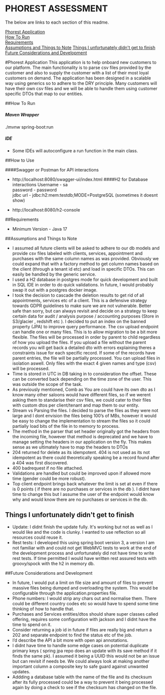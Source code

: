 # PHOREST ASSESSMENT

The below are links to each section of this readme.

[Phorest Application](#phorest-application)  
[How To Run](#how-to-run)  
[Requirements](#requirements)  
[Assumptions and Things to Note](#Assumptions)
[Things I unfortunately didn't get to finish](#things-i-unfortunately-didnt-get-to-finish)
[Future Considerations and Development](#future-considerations)  

#Phorest Application
This application is to help onboard new customers to our platform. 
The main functionality is to parse csv files provided by the customer
and also to supply the customer with a list of their most loyal customers
on demand. The application has been designed in a scalable way using generics
so to adhere to the DRY principle. Many customers will have their own csv files
and we will be able to handle them using customer specific DTOs that map to our entities. 


##How To Run
##### Maven Wrapper
./mvnw spring-boot:run

##### IDE
- Some IDEs will autoconfigure a run function in the main class.

##How to Use

####Swagger or Postman for API interactions 
- http://localhost:8080/swagger-ui/index.html
####H2 for Database interactions
Username - sa  
password - password  
jdbc url - jdbc:h2:mem:testdb;MODE=PostgreSQL (sometimes it doesnt show)

- http://localhost:8080/h2-console  

##Requirements
- Minimum Version - Java 17

##Assumptions and Things to Note

- I assumed all future clients will be asked to adhere to our db models and provide csv 
files labeled with clients, services, appointment and purchases with the same column 
names as was provided. Obviously we could expand that with a factory method to get column names
based on the client (through a tenant id etc) and load in specific DTOs. This can easily be
handled by the generic service. 
- I used a H2 database in postgres mode for quick development and built in SQL IDE
in order to do quick validations. In future, I would probably swap it out with a postgres
docker image.
- I took the decision to cascade the deletion results to get rid of all appointments, services etc of a client.
This is a defensive strategy towards GDPR guidelines to make sure we are not vulnerable. 
Better safe than sorry, but can always revisit and decide on a strategy to keep certain 
data for audit / analysis purpose / accounting purposes (Store in S3/glacier , redshift etc ).
I decided to put an index on the banned property (JPA) to improve query performance.
The csv upload endpoint can handle one or many files. This is to allow migration to be a bit more flexible. 
The files will be processed in order by parent to child regardless of how you upload the 
files. If you upload a file without the parent records you will get back a detailed dto
with errors explaining theres a constraints issue for each specific record. If some of the records have parent entries,
the file will be partially processed. You can upload files in isolation aswell. Only files with the exact
4 given names and type (csv) will be processed.
- Time is stored in UTC in DB taking in to consideration the offset. These can be converted back depending 
on the time zone of the user. This was outside the scope of the task.
- As previously mentioned, Comb as You are could have its own dto as I know many other saloons would have different files,
so if we werent asking them to standarise their csv files, we could cater to their files with custom dtos 
per client/tenant and map them to our entity.
- Stream vs Parsing the files. I decided to parse the files as they were not large and I dont envision 
the files being 100’s of MBs, however it would be easy to change the implementation
to stream the files so it could partially load bits of the file in to memory to process.
- The method in the parser that set header originally got the headers from the incoming file, 
however that method is deprecated and we have to manage setting the headers in our application on the fly. 
This makes sense as we ultimately have to map the headers to DTOs
- 204 returned for delete as its idempotent. 404 is not used as its not idempotent as there could theoretically
speaking be a record found after a 404 was first discovered.
- 400 badrequest if no file attached.
- Validations are handled but could be improved upon if allowed more time (gender could be more robust).
- Top client endpoint brings back whatever the limit is set at even if there is 0 points ( if there are no purchases or
services in the db ). I didnt have time to change this but I assume the user of the endpoint
would know why and would know there are no purchases or services in the db.

## Things I unfortunately didn't get to finish
- Update: I didnt finish the update fully. It's working but not as well as I would like and the code
is clunky. I wanted to use reflection so all resources could reuse it.
- Rest tests: I developed this using spring boot version 3, a version I am not familiar with and could not get WebMVC tests to work
  at the end of the development process and unfortunately did not have time to write rest tests. If time permitted I would
  have written rest assured tests with groovy/spock with the h2 in memory db.

##Future Considerations and Development
- In future, I would put a limit on file size and amount of files to prevent massive files being dumped and
overloading the system. This would be configurable through the application.properties file.
- Phone numbers: I would strip any chars out and normalise them. There could be different country codes
etc so would have to spend some time thinking of how to handle that.
- Purchases and Services entities/dtos should share super classes called offering, 
requires some configuration with jackson and I didnt have the time to spend on it.
- Consider returning a job id in future if files are really big and return a 202 
and separate endpoint to find the status etc of the job.
- I’d describe the API a bit more with open api annotations.
- I didnt have time to handle some edge cases on potential duplicate primary keys 
( spring jpa repo does an update with its save method if it finds the same pk). 
I assumed it being a UUID this would not be an issue but can revisit if needs be. 
We could always look at making another important column a composite key to safe guard against
unwanted updates.
- Addding a database table with the name of the file and its checksum after its fully processed
could be a way to prevent it being processed again by doing a check to see if the checksum has 
changed on the file.

